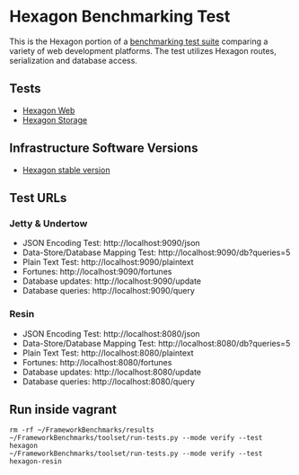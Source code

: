 
# Hexagon Benchmarking Test

This is the Hexagon portion of a [benchmarking test suite](../) comparing a variety of web
development platforms. The test utilizes Hexagon routes, serialization and database access.

## Tests

* [Hexagon Web](src/main/java/com/hexagonkt/Benchmark.kt)
* [Hexagon Storage](src/main/java/com/hexagonkt/BenchmarkStorage.kt)

## Infrastructure Software Versions

* [Hexagon stable version](http://hexagonkt.com)

## Test URLs

### Jetty & Undertow

* JSON Encoding Test: http://localhost:9090/json
* Data-Store/Database Mapping Test: http://localhost:9090/db?queries=5 
* Plain Text Test: http://localhost:9090/plaintext 
* Fortunes: http://localhost:9090/fortunes
* Database updates: http://localhost:9090/update
* Database queries: http://localhost:9090/query

### Resin

* JSON Encoding Test: http://localhost:8080/json
* Data-Store/Database Mapping Test: http://localhost:8080/db?queries=5 
* Plain Text Test: http://localhost:8080/plaintext 
* Fortunes: http://localhost:8080/fortunes
* Database updates: http://localhost:8080/update
* Database queries: http://localhost:8080/query

## Run inside vagrant

    rm -rf ~/FrameworkBenchmarks/results
    ~/FrameworkBenchmarks/toolset/run-tests.py --mode verify --test hexagon
    ~/FrameworkBenchmarks/toolset/run-tests.py --mode verify --test hexagon-resin
